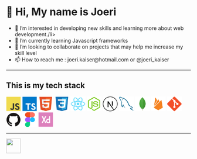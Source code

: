 <h1>👋 Hi, My name is Joeri</h1>
<ul>
  <li>👀 I’m interested in developing new skills and learning more about web development./li>
  <li>🌱 I’m currently learning Javascript frameworks</li>
  <li>💞️ I’m looking to collaborate on projects that may help me increase my skill level</li>
  <li>📫 How to reach me : joeri.kaiser@hotmail.com or @joeri_kaiser</li>
</ul>
<hr>
<h2>This is my tech stack</h2>
<div>
<img style="height: 40px; width: 40px;" src="https://raw.githubusercontent.com/devicons/devicon/master/icons/javascript/javascript-original.svg" />
<img style="height: 40px; width: 40px;" src="https://raw.githubusercontent.com/devicons/devicon/master/icons/typescript/typescript-original.svg" />
<img style="height: 40px; width: 40px;" src="https://raw.githubusercontent.com/devicons/devicon/master/icons/html5/html5-original.svg" />
<img style="height: 40px; width: 40px;" src="https://raw.githubusercontent.com/devicons/devicon/master/icons/css3/css3-original.svg" />
<img style="height: 40px; width: 40px;" src="https://raw.githubusercontent.com/devicons/devicon/master/icons/react/react-original.svg" />
<img style="height: 40px; width: 40px;" src="https://raw.githubusercontent.com/devicons/devicon/master/icons/nodejs/nodejs-original.svg" />
<img style="height: 40px; width: 40px;" src="https://raw.githubusercontent.com/devicons/devicon/master/icons/nextjs/nextjs-line.svg" />
<img style="height: 40px; width: 40px;" src="https://raw.githubusercontent.com/devicons/devicon/master/icons/mysql/mysql-original.svg" />
<img style="height: 40px; width: 40px;" src="https://raw.githubusercontent.com/devicons/devicon/master/icons/mongodb/mongodb-original.svg" />
<img style="height: 40px; width: 40px;" src="https://raw.githubusercontent.com/devicons/devicon/master/icons/firebase/firebase-plain.svg" />
<img style="height: 40px; width: 40px;" src="https://raw.githubusercontent.com/devicons/devicon/master/icons/git/git-original.svg" />
<img style="height: 40px; width: 40px;" src="https://raw.githubusercontent.com/devicons/devicon/master/icons/github/github-original.svg" />
<img style="height: 40px; width: 40px;" src="https://raw.githubusercontent.com/devicons/devicon/master/icons/figma/figma-original.svg" />
<img style="height: 40px; width: 40px;" src="https://raw.githubusercontent.com/devicons/devicon/master/icons/xd/xd-plain.svg" />
</div>
<hr>

<div style ="margin:0 auto; height: 40px">
  <img style="height: 40px; width: 40px;" src="https://media4.giphy.com/media/3oKIPnAiaMCws8nOsE/giphy.gif?cid=ecf05e473gyg11u2wglgjuh8fo5ud3t0lw0ulioa0acauwdd&rid=giphy.gif&ct=g" />
</div>
